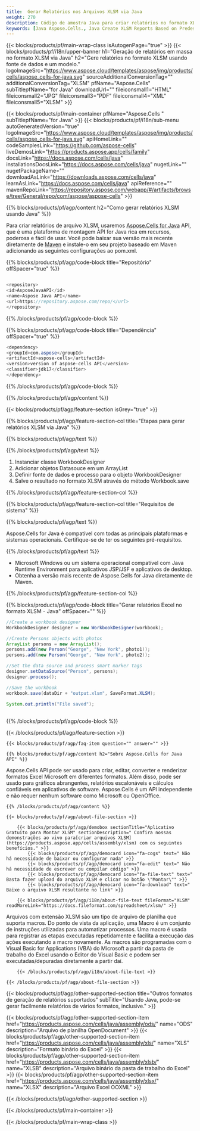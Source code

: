 ```yaml
---
title:  Gerar Relatórios nos Arquivos XLSM via Java
weight: 270
description: Código de amostra Java para criar relatórios no formato XLSM no Java Runtime Environment para aplicativos JSP/JSF e aplicativos de desktop.
keywords: [Java Aspose.Cells., Java Create XLSM Reports Based on Predesigned Excel Template., Java Generate XLSM Reports Based on Predesigned Excel Template., Java Create XLSM Reports Based on Excel Template., Java Generate XLSM Reports Based on Excel Template., Java Create XLSM files Based on Excel Template., Java Generate XLSM files Based on Excel Template]
---
```

{{< blocks/products/pf/main-wrap-class isAutogenPage="true" >}}
{{< blocks/products/pf/i18n/upper-banner h1="Geração de relatórios em massa no formato XLSM via Java" h2="Gere relatórios no formato XLSM usando fonte de dados e um modelo." logoImageSrc="https://www.aspose.cloud/templates/aspose/img/products/cells/aspose_cells-for-java.svg" sourceAdditionalConversionTag="" additionalConversionTag="XLSM" pfName="Aspose.Cells" subTitlepfName="for Java" downloadUrl="" fileiconsmall1="HTML" fileiconsmall2="JPG" fileiconsmall3="PDF" fileiconsmall4="XML" fileiconsmall5="XLSM" >}}

{{< blocks/products/pf/main-container pfName="Aspose.Cells " subTitlepfName="for Java" >}}
{{< blocks/products/pf/i18n/sub-menu autoGeneratedVersion="true" logoImageSrc="https://www.aspose.cloud/templates/aspose/img/products/cells/aspose_cells-for-java.svg" apiHomeLink="" codeSamplesLink="https://github.com/aspose-cells" liveDemosLink="https://products.aspose.app/cells/family" docsLink="https://docs.aspose.com/cells/java" installationsDocsLink="https://docs.aspose.com/cells/java" nugetLink="" nugetPackageName="" downloadAsLink="https://downloads.aspose.com/cells/java" learnAsLink="https://docs.aspose.com/cells/java" apiReference="" mavenRepoLink="https://repository.aspose.com/webapp/#/artifacts/browse/tree/General/repo/com/aspose/aspose-cells" >}}

{{% blocks/products/pf/agp/content h2="Como gerar relatórios XLSM usando Java" %}}

 Para criar relatórios de arquivo XLSM, usaremos
 [Aspose.Cells for Java](https://products.aspose.com/cells/java) 
 API, que é uma plataforma de montagem API for Java rica em recursos, poderosa e fácil de usar. Você pode baixar sua versão mais recente diretamente de
 [Maven](https://repository.aspose.com/webapp/#/artifacts/browse/tree/General/repo/com/aspose/aspose-cells) 
 e instale-o em seu projeto baseado em Maven adicionando as seguintes configurações ao pom.xml.

{{% blocks/products/pf/agp/code-block title="Repositório" offSpacer="true" %}}

```cs

<repository>
<id>AsposeJavaAPI</id>
<name>Aspose Java API</name>
<url>https://repository.aspose.com/repo/</url>
</repository>

```

{{% /blocks/products/pf/agp/code-block %}}

{{% blocks/products/pf/agp/code-block title="Dependência" offSpacer="true" %}}

```cs
<dependency>
<groupId>com.aspose</groupId>
<artifactId>aspose-cells</artifactId>
<version>version of aspose-cells API</version>
<classifier>jdk17</classifier>
</dependency>

```

{{% /blocks/products/pf/agp/code-block %}}

{{% /blocks/products/pf/agp/content %}}

{{< blocks/products/pf/agp/feature-section isGrey="true" >}}

{{% blocks/products/pf/agp/feature-section-col title="Etapas para gerar relatórios XLSM via Java" %}}

{{% blocks/products/pf/agp/text %}}

{{% /blocks/products/pf/agp/text %}}

1.  Instanciar classe WorkbookDesigner
1. Adicionar objetos Datasouce em um ArrayList
1.  Definir fonte de dados e processo para o objeto WorkbookDesigner
1.  Salve o resultado no formato XLSM através do método Workbook.save

{{% /blocks/products/pf/agp/feature-section-col %}}

{{% blocks/products/pf/agp/feature-section-col title="Requisitos de sistema" %}}

{{% blocks/products/pf/agp/text %}}

 Aspose.Cells for Java é compatível com todas as principais plataformas e sistemas operacionais. Certifique-se de ter os seguintes pré-requisitos.

{{% /blocks/products/pf/agp/text %}}

- Microsoft Windows ou um sistema operacional compatível com Java Runtime Environment para aplicativos JSP/JSF e aplicativos de desktop.
- Obtenha a versão mais recente de Aspose.Cells for Java diretamente de Maven.

{{% /blocks/products/pf/agp/feature-section-col %}}

{{% blocks/products/pf/agp/code-block title="Gerar relatórios Excel no formato XLSM - Java" offSpacer="" %}}

```java
//Create a workbook designer
WorkbookDesigner designer = new WorkbookDesigner(workbook);

//Create Persons objects with photos
ArrayList persons = new ArrayList();       
persons.add(new Person("George", "New York", photo1));
persons.add(new Person("George", "New York", photo2));

//Set the data source and process smart marker tags
designer.setDataSource("Person", persons);
designer.process();

//Save the workbook
workbook.save(dataDir + "output.xlsm", SaveFormat.XLSM);
	
System.out.println("File saved");
    

```

{{% /blocks/products/pf/agp/code-block %}}

{{< /blocks/products/pf/agp/feature-section >}}

    {{< blocks/products/pf/agp/faq-item question="" answer="" >}}
 

<!-- aboutfile Starts -->

    {{% blocks/products/pf/agp/content h2="Sobre Aspose.Cells for Java API" %}}

 Aspose.Cells API pode ser usado para criar, editar, converter e renderizar formatos Excel Microsoft em diferentes formatos. Além disso, pode ser usado para gráficos abrangentes, relatórios escalonáveis e cálculos confiáveis em aplicativos de software. Aspose.Cells é um API independente e não requer nenhum software como Microsoft ou OpenOffice.



    {{% /blocks/products/pf/agp/content %}}

    {{< blocks/products/pf/agp/about-file-section >}}

        {{< blocks/products/pf/agp/demobox sectionTitle="Aplicativo Gratuito para Montar XLSM" sectionDescription=" Confira nossas demonstrações ao vivo para[criar arquivos XLSM](https://products.aspose.app/cells/assembly/xlsm) com os seguintes benefícios." >}}
            {{< blocks/products/pf/agp/democard icon="fa-cogs" text=" Não há necessidade de baixar ou configurar nada" >}}
            {{< blocks/products/pf/agp/democard icon="fa-edit" text=" Não há necessidade de escrever ou compilar código" >}}
            {{< blocks/products/pf/agp/democard icon="fa-file-text" text=" Basta fazer upload do arquivo XLSM e clicar no botão \"Montar\"" >}}
            {{< blocks/products/pf/agp/democard icon="fa-download" text=" Baixe o arquivo XLSM resultante no link" >}}

        {{< blocks/products/pf/agp/i18n/about-file-text fileFormat="XLSM" readMoreLink="https://docs.fileformat.com/spreadsheet/xlsm/" >}}
Arquivos com extensão XLSM são um tipo de arquivo de planilha que suporta macros. Do ponto de vista da aplicação, uma Macro é um conjunto de instruções utilizadas para automatizar processos. Uma macro é usada para registrar as etapas executadas repetidamente e facilita a execução das ações executando a macro novamente. As macros são programadas com o Visual Basic for Applications (VBA) do Microsoft a partir da pasta de trabalho do Excel usando o Editor do Visual Basic e podem ser executadas/depuradas diretamente a partir daí.

        {{< /blocks/products/pf/agp/i18n/about-file-text >}}

    {{< /blocks/products/pf/agp/about-file-section >}}

<!-- aboutfile Ends -->

{{< blocks/products/pf/agp/other-supported-section title="Outros formatos de geração de relatórios suportados" subTitle="Usando Java, pode-se gerar facilmente relatórios de vários formatos, inclusive." >}}

{{< blocks/products/pf/agp/other-supported-section-item href="https://products.aspose.com/cells/java/assembly/ods/" name="ODS" description="Arquivo de planilha OpenDocument" >}}
{{< blocks/products/pf/agp/other-supported-section-item href="https://products.aspose.com/cells/java/assembly/xls/" name="XLS" description="Formato binário do Excel" >}}
{{< blocks/products/pf/agp/other-supported-section-item href="https://products.aspose.com/cells/java/assembly/xlsb/" name="XLSB" description="Arquivo binário da pasta de trabalho do Excel" >}}
{{< blocks/products/pf/agp/other-supported-section-item href="https://products.aspose.com/cells/java/assembly/xlsx/" name="XLSX" description="Arquivo Excel OOXML" >}}

{{< /blocks/products/pf/agp/other-supported-section >}}

{{< /blocks/products/pf/main-container >}}
    
{{< /blocks/products/pf/main-wrap-class >}}
